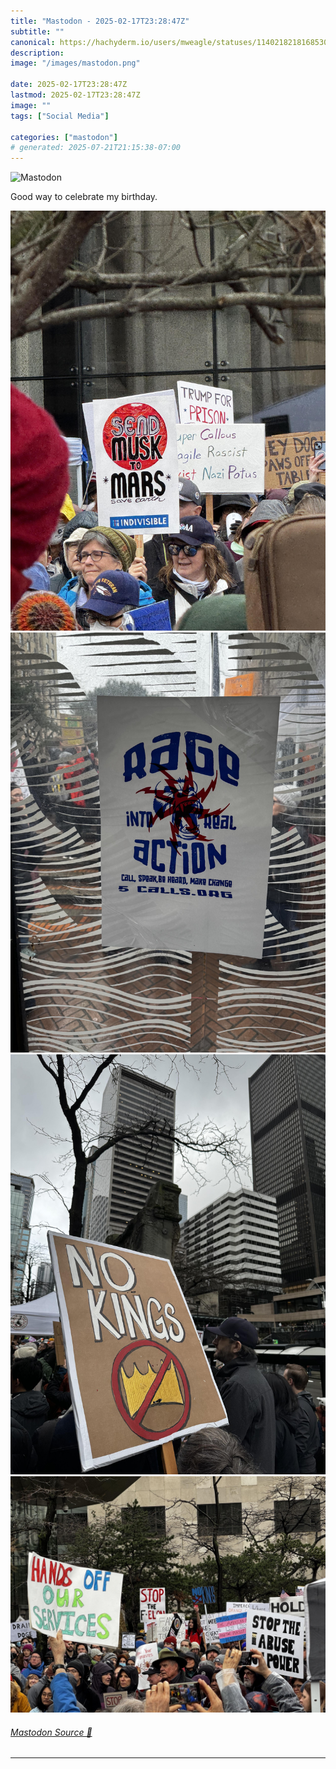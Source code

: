 ```yaml
---
title: "Mastodon - 2025-02-17T23:28:47Z"
subtitle: ""
canonical: https://hachyderm.io/users/mweagle/statuses/114021821816853033
description:
image: "/images/mastodon.png"

date: 2025-02-17T23:28:47Z
lastmod: 2025-02-17T23:28:47Z
image: ""
tags: ["Social Media"]

categories: ["mastodon"]
# generated: 2025-07-21T21:15:38-07:00
---
```

![Mastodon](/images/mastodon.png)

<p>Good way to celebrate my birthday.</p>

![](1e5588c09cd9762b.jpeg)
![](d36bff0135bf55d0.jpeg)
![](341f46e189a65e40.jpeg)
![](07f97746746c2b10.jpeg)

###### [Mastodon Source 🐘](https://hachyderm.io/@mweagle/114021821816853033)

___
